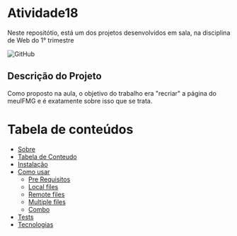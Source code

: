 # Atividade18
Neste repositótio, está um dos projetos desenvolvidos em sala, na disciplina de Web do 1° trimestre

![GitHub](https://user-images.githubusercontent.com/118456918/205043273-2dcb6305-c90b-45bd-8648-a5da10eb00d3.png)

## Descrição do Projeto
Como proposto na aula, o objetivo do trabalho era "recriar" a página do meuIFMG e é exatamente sobre isso que se trata. 

Tabela de conteúdos
=================
<!--ts-->
   * [Sobre](#Sobre)
   * [Tabela de Conteudo](#tabela-de-conteudo)
   * [Instalação](#instalacao)
   * [Como usar](#como-usar)
      * [Pre Requisitos](#pre-requisitos)
      * [Local files](#local-files)
      * [Remote files](#remote-files)
      * [Multiple files](#multiple-files)
      * [Combo](#combo)
   * [Tests](#testes)
   * [Tecnologias](#tecnologias)
<!--te-->

